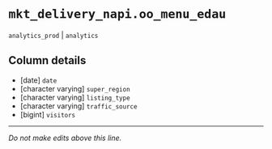 # `mkt_delivery_napi.oo_menu_edau`
`analytics_prod` | `analytics`

## Column details
* [date]      `date`
* [character varying] `super_region`
* [character varying] `listing_type`
* [character varying] `traffic_source`
* [bigint]    `visitors`

-------------------------------------------------------------------------------
*Do not make edits above this line.*
